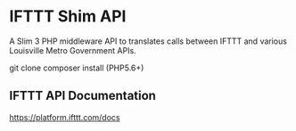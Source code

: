 # IFTTT Shim API

A Slim 3 PHP middleware API to translates calls between IFTTT and various Louisville Metro Government APIs.

git clone
composer install (PHP5.6+)


## IFTTT API Documentation
https://platform.ifttt.com/docs

